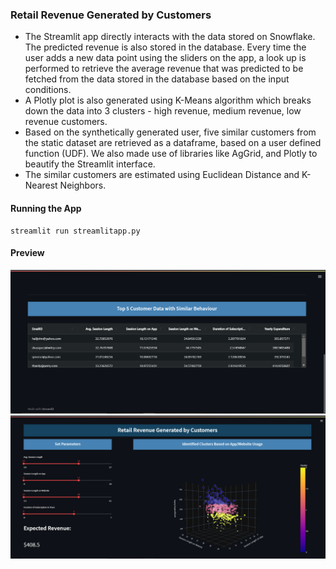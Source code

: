 ### Retail Revenue Generated by Customers

- The Streamlit app directly interacts with the data stored on Snowflake. The predicted revenue is also stored in the database. Every time the user adds a new data point using the sliders on the app, a look up is performed to retrieve the average revenue that was predicted to be fetched from the data stored in the database based on the input conditions.
- A Plotly plot is also generated using K-Means algorithm which breaks down the data into 3 clusters - high revenue, medium revenue, low revenue customers.
- Based on the synthetically generated user, five similar customers from the static dataset are retrieved as a dataframe, based on a user defined function (UDF). We also made use of libraries like AgGrid, and Plotly to beautify the Streamlit interface.
- The similar customers are estimated using Euclidean Distance and K-Nearest Neighbors.

#### Running the App
```
streamlit run streamlitapp.py
```
#### Preview
![Streamlit - Page 1](https://github.com/krishna-aditi/adm-assignment5/blob/main/report/screenshot_1.PNG)
![Streamlit - Page 2](https://github.com/krishna-aditi/adm-assignment5/blob/main/report/screenshot_2.PNG)




